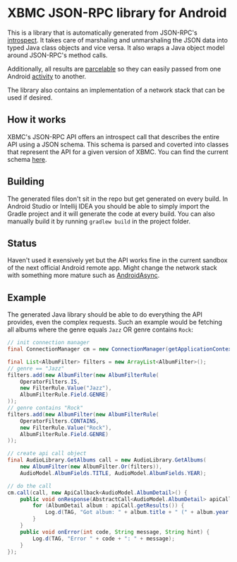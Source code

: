 
XBMC JSON-RPC library for Android
=================================

This is a library that is automatically generated from JSON-RPC's
[introspect](http://wiki.xbmc.org/index.php?title=JSON-RPC_API/v3#JSONRPC.Introspect). It takes care of marshaling and
unmarshaling the JSON data into typed Java class objects and vice versa. It also wraps a Java object model around
JSON-RPC's method calls.

Additionally, all results are [parcelable](http://developer.android.com/reference/android/os/Parcelable.html) so they
can easily passed from one Android [activity](http://developer.android.com/reference/android/app/Activity.html) to
another.

The library also contains an implementation of a network stack that can be used if desired.

How it works
------------
XBMC's JSON-RPC API offers an introspect call that describes the entire API using a JSON schema. This schema is parsed
and coverted into classes that represent the API for a given version of XBMC. You can find the current schema
[here](generator/src/main/json/introspect.json).

Building
--------
The generated files don't sit in the repo but get generated on every build. In Android Studio or Intellij IDEA you
should be able to simply import the Gradle project and it will generate the code at every build. You can also manually
build it by running ``gradlew build`` in the project folder.

Status
------
Haven't used it exensively yet but the API works fine in the current sandbox of the next official Android remote app.
Might change the network stack with something more mature such as [AndroidAsync](https://github.com/koush/AndroidAsync).

Example
-------
The generated Java library should be able to do everything the API provides, even the complex requests. Such an example
would be fetching all albums where the genre equals `Jazz` OR genre contains `Rock`:

```java
// init connection manager
final ConnectionManager cm = new ConnectionManager(getApplicationContext(), new HostConfig("192.168.0.100"));

final List<AlbumFilter> filters = new ArrayList<AlbumFilter>();
// genre == "Jazz"
filters.add(new AlbumFilter(new AlbumFilterRule(
	OperatorFilters.IS,
	new FilterRule.Value("Jazz"),
	AlbumFilterRule.Field.GENRE)
));
// genre contains "Rock"
filters.add(new AlbumFilter(new AlbumFilterRule(
	OperatorFilters.CONTAINS,
	new FilterRule.Value("Rock"),
	AlbumFilterRule.Field.GENRE)
));

// create api call object
final AudioLibrary.GetAlbums call = new AudioLibrary.GetAlbums(
	new AlbumFilter(new AlbumFilter.Or(filters)),
	AudioModel.AlbumFields.TITLE, AudioModel.AlbumFields.YEAR);

// do the call
cm.call(call, new ApiCallback<AudioModel.AlbumDetail>() {
	public void onResponse(AbstractCall<AudioModel.AlbumDetail> apiCall) {
		for (AlbumDetail album : apiCall.getResults()) {
			Log.d(TAG, "Got album: " + album.title + " (" + album.year + ")");
		}
	}
	public void onError(int code, String message, String hint) {
		Log.d(TAG, "Error " + code + ": " + message);
	}
});
```

